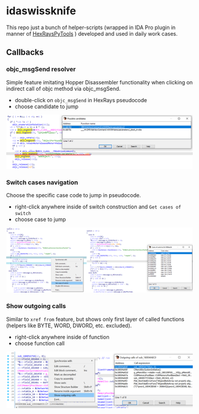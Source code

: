 # idaswissknife
This repo just a bunch of helper-scripts (wrapped in IDA Pro plugin in manner of [HexRaysPyTools](https://github.com/igogo-x86/HexRaysPyTools/) ) developed and used in daily work cases.

## Callbacks

### objc_msgSend resolver

Simple feature imitating Hopper Disassembler functionality when clicking on indirect call of objc method via objc_msgSend.
* double-click on `objc_msgSend` in HexRays pseudocode
* choose candidate to jump

![test](/img/objc_msgsend_resolve_example.png)

### Switch cases navigation

Choose the specific case code to jump in pseudocode.
* right-click anywhere inside of switch construction and `Get cases of switch`
* choose case to jump

![test](/img/case_navigating_exmample.png)


### Show outgoing calls

Similar to `xref from` feature, but shows only first layer of called functions (helpers like BYTE, WORD, DWORD, etc. excluded).
* right-click anywhere inside of function
* choose function call

![test](/img/outgoing_calls.png)
